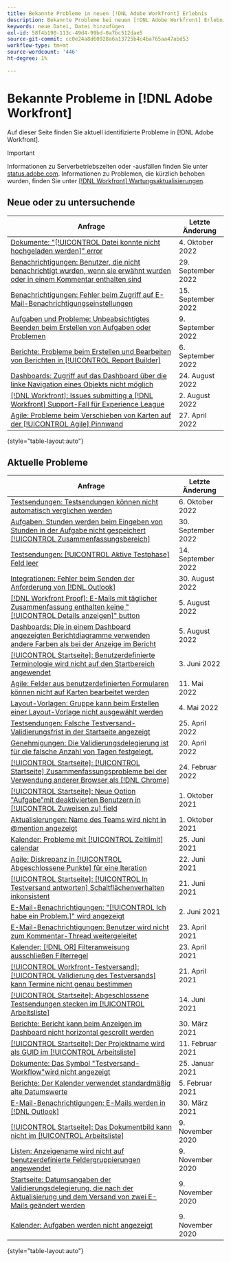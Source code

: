 ```yaml
---
title: Bekannte Probleme in neuen [!DNL Adobe Workfront] Erlebnis
description: Bekannte Probleme bei neuen [!DNL Adobe Workfront] Erlebnis
keywords: neue Datei, Datei hinzufügen
exl-id: 58f4b190-113c-49d4-99bd-0a7bc512dae5
source-git-commit: cc0e24a8d60928a6a13725b4c4ba765aa47abd53
workflow-type: tm+mt
source-wordcount: '446'
ht-degree: 1%

---
```


# Bekannte Probleme in [!DNL Adobe Workfront]

Auf dieser Seite finden Sie aktuell identifizierte Probleme in [!DNL Adobe Workfront].

>[!IMPORTANT]
>
>Informationen zu Serverbetriebszeiten oder -ausfällen finden Sie unter [status.adobe.com](https://status.adobe.com). Informationen zu Problemen, die kürzlich behoben wurden, finden Sie unter [[!DNL Workfront] Wartungsaktualisierungen](../maintenance/current-updates.md).

## Neue oder zu untersuchende

| **Anfrage** | **Letzte Änderung** |
|---|---|
| [Dokumente: &quot;[!UICONTROL Datei konnte nicht hochgeladen werden]&quot; error](known-issues-workfront/wf-documents-failed-to-upload-file.md) | 4. Oktober 2022 |
| [Benachrichtigungen: Benutzer, die nicht benachrichtigt wurden, wenn sie erwähnt wurden oder in einem Kommentar enthalten sind](known-issues-workfront/wf-notif-users-not-receiving-email-or-inapp-notif.md) | 29. September 2022 |
| [Benachrichtigungen: Fehler beim Zugriff auf E-Mail-Benachrichtigungseinstellungen](known-issues-workfront/wf-notifications-preview-errors-with-options.md) | 15. September 2022 |
| [Aufgaben und Probleme: Unbeabsichtigtes Beenden beim Erstellen von Aufgaben oder Problemen](known-issues-workfront/wf-inadvertent-exit-creating-tasks-or-issues.md) | 9. September 2022 |
| [Berichte: Probleme beim Erstellen und Bearbeiten von Berichten in [!UICONTROL Report Builder]](known-issues-workfront/wf-reports-builder-degraded-performance.md) | 6. September 2022 |
| [Dashboards: Zugriff auf das Dashboard über die linke Navigation eines Objekts nicht möglich](known-issues-workfront/wf-dashboards-cannot-open-from-left-nav.md) | 24. August 2022 |
| [[!DNL Workfront]: Issues submitting a [!DNL Workfront] Support-Fall für Experience League](known-issues-workfront/wf-support-issues-submitting-support-case.md) | 2. August 2022 |
| [Agile: Probleme beim Verschieben von Karten auf der [!UICONTROL Agile] Pinnwand](known-issues-workfront/wf-agile-issues-moving-cards.md) | 27. April 2022 |

{style=&quot;table-layout:auto&quot;}

## Aktuelle Probleme

| **Anfrage** | **Letzte Änderung** |
| -------------------------------------------------------------------------------------------------- | ----------------- |
| [Testsendungen: Testsendungen können nicht automatisch verglichen werden](known-issues-workfront/wf-proofs-cannot-auto-compare.md) | 6. Oktober 2022 |
| [Aufgaben: Stunden werden beim Eingeben von Stunden in der Aufgabe nicht gespeichert [!UICONTROL Zusammenfassungsbereich]](known-issues-workfront/wf-hours-do-not-save-when-scrolling-summary-panel.md) | 30. September 2022 |
| [Testsendungen: [!UICONTROL Aktive Testphase] Feld leer](known-issues-workfront/wf-documents-stages-do-not-populate-on-proof.md) | 14. September 2022 |
| [Integrationen: Fehler beim Senden der Anforderung von [!DNL Outlook] ](known-issues-workfront/wf-integrations-error-when-creating-request-from-outlook.md) | 30. August 2022 |
| [[!DNL Workfront Proof]: E-Mails mit täglicher Zusammenfassung enthalten keine &quot;[!UICONTROL Details anzeigen]&quot; button](known-issues-workfront-proof/proof-daily-summary-email-no-view-details-button.md) | 5. August 2022 |
| [Dashboards: Die in einem Dashboard angezeigten Berichtdiagramme verwenden andere Farben als bei der Anzeige im Bericht](known-issues-workfront/wf-dashboard-reports-wrong-color.md) | 5. August 2022 |
| [[!UICONTROL Startseite]: Benutzerdefinierte Terminologie wird nicht auf den Startbereich angewendet](known-issues-workfront/wf-home-custom-term-not-applied-to-home.md) | 3. Juni 2022 |
| [Agile: Felder aus benutzerdefinierten Formularen können nicht auf Karten bearbeitet werden](known-issues-workfront/wf-agile-cannot-edit-fields-custom-cards.md) | 11. Mai 2022 |
| [Layout-Vorlagen: Gruppe kann beim Erstellen einer Layout-Vorlage nicht ausgewählt werden](known-issues-workfront/wf-layout-templ-cannot-select-group.md) | 4. Mai 2022 |
| [Testsendungen: Falsche Testversand-Validierungsfrist in der Startseite angezeigt](known-issues-workfront-proof/inaccurate-proof-approval-deadline-displayed.md) | 25. April 2022 |
| [Genehmigungen: Die Validierungsdelegierung ist für die falsche Anzahl von Tagen festgelegt.](known-issues-workfront/wf-approval-delegation-incorrect-number-of-days.md) | 20. April 2022 |
| [[!UICONTROL Startseite]: [!UICONTROL Startseite] Zusammenfassungsprobleme bei der Verwendung anderer Browser als [!DNL Chrome]](known-issues-workfront/wf-home-summary-issues-when-not-using-chrome.md) | 24. Februar 2022 |
| [[!UICONTROL Startseite]: Neue Option &quot;Aufgabe&quot;mit deaktivierten Benutzern in [!UICONTROL Zuweisen zu] field](known-issues-workfront/wf-home-new-task-option-showing-deactivated-users.md) | 1. Oktober 2021 |
| [Aktualisierungen: Name des Teams wird nicht in @mention angezeigt](known-issues-workfront/wf-updates-team-name-not-in-mention.md) | 1. Oktober 2021 |
| [Kalender: Probleme mit [!UICONTROL Zeitlimit] calendar](known-issues-workfront/wf-calendars-issue-time-off.md) | 25. Juni 2021 |
| [Agile: Diskrepanz in [!UICONTROL Abgeschlossene Punkte] für eine Iteration](known-issues-workfront/wf-agile-discrepancy-in-completed-points.md) | 22. Juni 2021 |
| [[!UICONTROL Startseite]: [!UICONTROL In Testversand antworten] Schaltflächenverhalten inkonsistent](known-issues-workfront-proof/reply-in-proof-button-behavior-is-inconsistent.md) | 21. Juni 2021 |
| [E-Mail-Benachrichtigungen: &quot;[!UICONTROL Ich habe ein Problem.]&quot; wird angezeigt](known-issues-workfront/wf-email-notif-im-assigned-to-issue-displaying.md) | 2. Juni 2021 |
| [E-Mail-Benachrichtigungen: Benutzer wird nicht zum Kommentar-Thread weitergeleitet](known-issues-workfront/wf-email-notif-user-not-directed-to-thread.md) | 23. April 2021 |
| [Kalender: [!DNL OR] Filteranweisung ausschließen Filterregel](known-issues-workfront/wf-calendars-or-filter-statement.md) | 23. April 2021 |
| [[!UICONTROL Workfront-Testversand]: [!UICONTROL Validierung des Testversands] kann Termine nicht genau bestimmen](known-issues-workfront-proof/proof-approval-report-cant-accurately-determine-deadlines.md) | 21. April 2021 |
| [[!UICONTROL Startseite]: Abgeschlossene Testsendungen stecken im [!UICONTROL Arbeitsliste]](known-issues-workfront-proof/completed-proofs-stuck-in-the-work-list.md) | 14. Juni 2021 |
| [Berichte: Bericht kann beim Anzeigen im Dashboard nicht horizontal gescrollt werden](known-issues-workfront/wf-reports-cannot-scroll-horizontally.md) | 30. März 2021 |
| [[!UICONTROL Startseite]: Der Projektname wird als GUID im [!UICONTROL Arbeitsliste]](known-issues-workfront/wf-home-project-name-shows-as-guid.md) | 11. Februar 2021 |
| [Dokumente: Das Symbol &quot;Testversand-Workflow&quot;wird nicht angezeigt](known-issues-workfront-proof/proof-workflow-icon-is-not-displaying.md) | 25. Januar 2021 |
| [Berichte: Der Kalender verwendet standardmäßig alte Datumswerte](known-issues-workfront/wf-reports-caledar-defaults-to-old-dates.md) | 5. Februar 2021 |
| [E-Mail-Benachrichtigungen: E-Mails werden in [!DNL Outlook]](known-issues-workfront/wf-email-notif-not-formatting-in-outlook.md) | 30. März 2021 |
| [[!UICONTROL Startseite]: Das Dokumentbild kann nicht im [!UICONTROL Arbeitsliste]](known-issues-workfront/wf-home-unable-to-view-document-image.md) | 9. November 2020 |
| [Listen: Anzeigename wird nicht auf benutzerdefinierte Feldergruppierungen angewendet](known-issues-workfront/wf-lists-display-name-not-applied-to-grouping.md) | 9. November 2020 |
| [Startseite: Datumsangaben der Validierungsdelegierung, die nach der Aktualisierung und dem Versand von zwei E-Mails geändert werden](known-issues-workfront/wf-home-approval-delegation-dates-changing.md) | 9. November 2020 |
| [Kalender: Aufgaben werden nicht angezeigt](known-issues-workfront/wf-calendar-tasks-not-displaying.md) | 9. November 2020 |

{style=&quot;table-layout:auto&quot;}


<!--


-->
